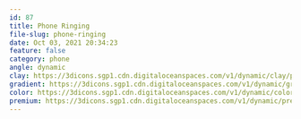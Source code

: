 ```yaml
---
id: 87
title: Phone Ringing
file-slug: phone-ringing
date: Oct 03, 2021 20:34:23
feature: false
category: phone
angle: dynamic
clay: https://3dicons.sgp1.cdn.digitaloceanspaces.com/v1/dynamic/clay/phone-ringing-dynamic-clay.png
gradient: https://3dicons.sgp1.cdn.digitaloceanspaces.com/v1/dynamic/gradient/phone-ringing-dynamic-gradient.png
color: https://3dicons.sgp1.cdn.digitaloceanspaces.com/v1/dynamic/color/phone-ringing-dynamic-color.png
premium: https://3dicons.sgp1.cdn.digitaloceanspaces.com/v1/dynamic/premium/phone-ringing-dynamic-premium.png
---
```

